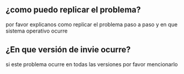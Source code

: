 ## ¿como puedo replicar el problema?
por favor explicanos como replicar el problema  paso a paso y en que sistema operativo ocurre
## ¿En que versión de invie ocurre?
si este problema ocurre en todas las versiones por favor mencionarlo

